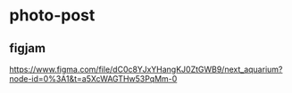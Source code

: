 # photo-post

## figjam
https://www.figma.com/file/dC0c8YJxYHangKJ0ZtGWB9/next_aquarium?node-id=0%3A1&t=a5XcWAGTHw53PqMm-0
